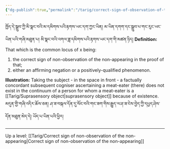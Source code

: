 ```yaml
---
{"dg-publish":true,"permalink":"/tarig/correct-sign-of-observation-of-the-non-appearing-contradictory-object-in-the-proof-of-that/"}
---
```


ཁྱོད་དེ་སྒྲུབ་ཀྱི་མི་སྣང་བའི་མ་དམིགས་པའི་རྟགས་ཡང་དག་ཀྱང་ཡིན། མ་ཡིན་དགག་དང་སྒྲུབ་པ་གང་རུང་ཡང་ཡིན་པའི་གཞི་མཐུན་པ། 
མི་སྣང་བའི་འགལ་ཟླ་དམིགས་པའི་རྟགས་ཡང་དག་གི་མཚན་ཉིད།
**Definition:**
That which is the common locus of x being:
1. the correct sign of non-observation of the non-appearing in the proof of that;
2. either an affirming negation or a positively-qualified phenomenon.

**Illustration:**
Taking the subject - in the space in front - a factually concordant subsequent cogniser ascertaining a meat-eater (there) does not exist in the continuum of a person for whom a meat-eater is a [[Tarig/Suprasensory object\|suprasensory object]] because of existence.
མདུན་གྱི་གཞི་འདིར་ཆོས་ཅན། ཤ་ཟ་བསྐལ་དོན་དུ་སོང་བའི་གང་ཟག་གིས་རྒྱུད་ལ་ཤ་ཟ་ངེས་བྱེད་ཀྱི་དཔྱད་ཤེས་དོན་མཐུན་མེད་དེ། ཡོད་པ་ཡིན་པའི་ཕྱིར།

---
Up a level: [[Tarig/Correct sign of non-observation of the non-appearing\|Correct sign of non-observation of the non-appearing]]
